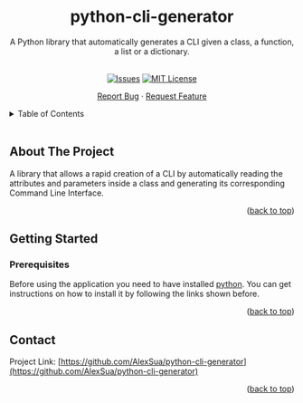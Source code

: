 <a name="readme-top"></a>
<!-- PROJECT LOGO -->
<div align="center">

<h1 align="center">python-cli-generator</h2>

  <p align="center">
    A Python library that automatically generates a CLI given a class, a function, a list or a dictionary.
    <br />
    <br />
 <div align="center">


[![Issues][issues-shield]][issues-url]
[![MIT License][license-shield]][license-url]



</div>
    <a href="https://github.com/AlexSua/python-cli-generator/issues">Report Bug</a>
    ·
    <a href="https://github.com/AlexSua/python-cli-generator/issues">Request Feature</a>
  </p>
</div>

<!-- TABLE OF CONTENTS -->
<details>
  <summary>Table of Contents</summary>
  <ol>
    <li>
      <a href="#about-the-project">About The Project</a>
    </li>
    <li>
      <a href="#getting-started">Getting Started</a>
      <ul>
        <li><a href="#prerequisites">Prerequisites</a></li>
        <!-- <li><a href="#install-required-python-dependencies">Install required python dependencies</a></li> -->
      </ul>
    </li>
    <!-- <li> -->
	<!-- <a href="#usage">Usage</a>
	<ul>
        <li><a href="#parameters">Parameters</a></li>
        <li><a href="#get-youtube-playlist/element">Options</a></li>
      </ul>
	</li>
    <li><a href="#contact">Contact</a></li> -->
  </ol>
</details>
</br>

<!-- ABOUT THE PROJECT -->
## About The Project
A library that allows a rapid creation of a CLI by automatically reading the attributes and parameters inside a class and generating its corresponding Command Line Interface.
<p align="right">(<a href="#readme-top">back to top</a>)</p>

<!-- GETTING STARTED -->
## Getting Started
### Prerequisites

Before using the application you need to have installed [python](https://www.python.org/). You can get instructions on how to install it by following the links shown before.
<p align="right">(<a href="#readme-top">back to top</a>)</p>

<!-- ### Execute examples

To get the script working you need to follow the steps shown below.

1. Clone the repo

   ```bash
   git clone https://github.com/AlexSua/python-cli-generator.git
   ```

2. Enter the project directory:

   ```bash
   cd python-cli-generator
   ```

3. Install python dependencies by executing the following command.

   ```bash
   pip3 install -r requirements.txt
   ```

With the steps mentioned above, you should be ready to use the script.

<p align="right">(<a href="#readme-top">back to top</a>)</p>

## Usage
You can check the documentation of the script by typing:

   ```bash
   python3 python-cli-generator.py
   ```

### Parameters


### Options -->

## Contact

Project Link: [https://github.com/AlexSua/python-cli-generator](https://github.com/AlexSua/python-cli-generator)

<p align="right">(<a href="#readme-top">back to top</a>)</p>


[issues-shield]: https://img.shields.io/github/issues/AlexSua/python-cli-generator?style=flat-square
[issues-url]: https://github.com/AlexSua/python-cli-generator/issues

[license-shield]: https://img.shields.io/github/license/AlexSua/python-cli-generator?style=flat-square
[license-url]: https://github.com/AlexSua/python-cli-generator/blob/main/LICENSE.txt